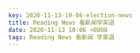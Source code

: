 ```yaml
---
key: 2020-11-13-10-06-election-news
title: Reading News 看新闻学英语
date: 2020-11-13 10:06 +0800
tags: Reading News 看新闻 学英语
---
```




<!--more-->
